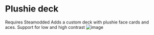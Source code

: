 # Plushie deck
Requires Steamodded
Adds a custom deck with plushie face cards and aces. Support for low and high contrast
![image](https://github.com/user-attachments/assets/913e8196-e246-421b-b938-19e618c7dd76)
